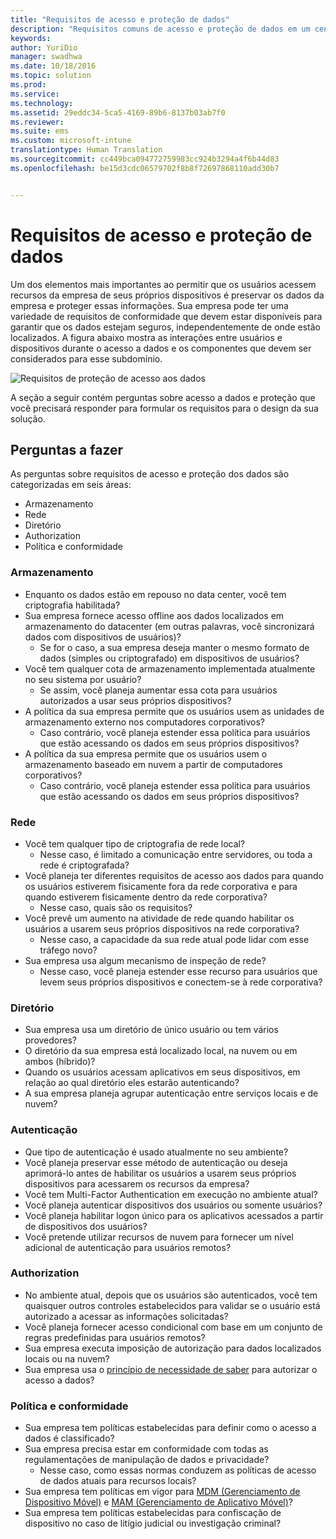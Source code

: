 ```yaml
---
title: "Requisitos de acesso e proteção de dados"
description: "Requisitos comuns de acesso e proteção de dados em um cenário de BYOD."
keywords: 
author: YuriDio
manager: swadhwa
ms.date: 10/18/2016
ms.topic: solution
ms.prod: 
ms.service: 
ms.technology: 
ms.assetid: 29eddc34-5ca5-4169-89b6-8137b03ab7f0
ms.reviewer: 
ms.suite: ems
ms.custom: microsoft-intune
translationtype: Human Translation
ms.sourcegitcommit: cc449bca094772759983cc924b3294a4f6b44d83
ms.openlocfilehash: be15d3cdc06579702f8b8f72697868110add30b7


---
```


# Requisitos de acesso e proteção de dados

Um dos elementos mais importantes ao permitir que os usuários acessem recursos da empresa de seus próprios dispositivos é preservar os dados da empresa e proteger essas informações. Sua empresa pode ter uma variedade de requisitos de conformidade que devem estar disponíveis para garantir que os dados estejam seguros, independentemente de onde estão localizados. A figura abaixo mostra as interações entre usuários e dispositivos durante o acesso a dados e os componentes que devem ser considerados para esse subdomínio.

![Requisitos de proteção de acesso aos dados](./media/BYOD_Figure3.png)

A seção a seguir contém perguntas sobre acesso a dados e proteção que você precisará responder para formular os requisitos para o design da sua solução.

## Perguntas a fazer

As perguntas sobre requisitos de acesso e proteção dos dados são categorizadas em seis áreas:

- Armazenamento
- Rede
- Diretório
- Authorization
- Política e conformidade

### Armazenamento

- Enquanto os dados estão em repouso no data center, você tem criptografia habilitada?
- Sua empresa fornece acesso offline aos dados localizados em armazenamento do datacenter (em outras palavras, você sincronizará dados com dispositivos de usuários)?
    - Se for o caso, a sua empresa deseja manter o mesmo formato de dados (simples ou criptografado) em dispositivos de usuários?
- Você tem qualquer cota de armazenamento implementada atualmente no seu sistema por usuário?
    - Se assim, você planeja aumentar essa cota para usuários autorizados a usar seus próprios dispositivos?
- A política da sua empresa permite que os usuários usem as unidades de armazenamento externo nos computadores corporativos?
    - Caso contrário, você planeja estender essa política para usuários que estão acessando os dados em seus próprios dispositivos?
- A política da sua empresa permite que os usuários usem o armazenamento baseado em nuvem a partir de computadores corporativos?
    - Caso contrário, você planeja estender essa política para usuários que estão acessando os dados em seus próprios dispositivos?

### Rede

- Você tem qualquer tipo de criptografia de rede local?
    - Nesse caso, é limitado a comunicação entre servidores, ou toda a rede é criptografada?
- Você planeja ter diferentes requisitos de acesso aos dados para quando os usuários estiverem fisicamente fora da rede corporativa e para quando estiverem fisicamente dentro da rede corporativa?
    - Nesse caso, quais são os requisitos?
- Você prevê um aumento na atividade de rede quando habilitar os usuários a usarem seus próprios dispositivos na rede corporativa?
    - Nesse caso, a capacidade da sua rede atual pode lidar com esse tráfego novo?
- Sua empresa usa algum mecanismo de inspeção de rede?
    - Nesse caso, você planeja estender esse recurso para usuários que levem seus próprios dispositivos e conectem-se à rede corporativa?

### Diretório

- Sua empresa usa um diretório de único usuário ou tem vários provedores?
- O diretório da sua empresa está localizado local, na nuvem ou em ambos (híbrido)?
- Quando os usuários acessam aplicativos em seus dispositivos, em relação ao qual diretório eles estarão autenticando?
- A sua empresa planeja agrupar autenticação entre serviços locais e de nuvem?

### Autenticação

- Que tipo de autenticação é usado atualmente no seu ambiente?
- Você planeja preservar esse método de autenticação ou deseja aprimorá-lo antes de habilitar os usuários a usarem seus próprios dispositivos para acessarem os recursos da empresa?
- Você tem Multi-Factor Authentication em execução no ambiente atual?
- Você planeja autenticar dispositivos dos usuários ou somente usuários?
- Você planeja habilitar logon único para os aplicativos acessados a partir de dispositivos dos usuários?
- Você pretende utilizar recursos de nuvem para fornecer um nível adicional de autenticação para usuários remotos?

### Authorization

- No ambiente atual, depois que os usuários são autenticados, você tem quaisquer outros controles estabelecidos para validar se o usuário está autorizado a acessar as informações solicitadas?
- Você planeja fornecer acesso condicional com base em um conjunto de regras predefinidas para usuários remotos?
- Sua empresa executa imposição de autorização para dados localizados locais ou na nuvem?
- Sua empresa usa o [princípio de necessidade de saber](http://en.wikipedia.org/wiki/Need_to_know) para autorizar o acesso a dados?

### Política e conformidade

- Sua empresa tem políticas estabelecidas para definir como o acesso a dados é classificado?
- Sua empresa precisa estar em conformidade com todas as regulamentações de manipulação de dados e privacidade?
    - Nesse caso, como essas normas conduzem as políticas de acesso de dados atuais para recursos locais?
- Sua empresa tem políticas em vigor para [MDM (Gerenciamento de Dispositivo Móvel)](mdm-design-considerations-guide.md) e [MAM (Gerenciamento de Aplicativo Móvel)](https://blogs.technet.microsoft.com/cbernier/2016/01/05/microsoft-intune-mobile-application-management-mam-standalone/)?
- Sua empresa tem políticas estabelecidas para confiscação de dispositivo no caso de litígio judicial ou investigação criminal?



<!--HONumber=Oct16_HO3-->


